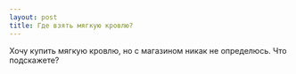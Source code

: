 ```yaml
---
layout: post 
title: Где взять мягкую кровлю? 
--- 
```

Хочу купить мягкую кровлю, но с магазином никак не определюсь. Что подскажете?